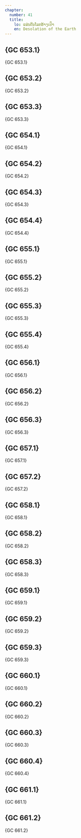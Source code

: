 ```yaml
---
chapter:
  number: 41
  title:
    lo: ແຜ່ນດິນໂລກຮ້າງເປົ່າ
    en: Desolation of the Earth
---
```


## {GC 653.1}

 {GC 653.1}

## {GC 653.2}

 {GC 653.2}

## {GC 653.3}

 {GC 653.3}

## {GC 654.1}

 {GC 654.1}

## {GC 654.2}

 {GC 654.2}

## {GC 654.3}

 {GC 654.3}

## {GC 654.4}

 {GC 654.4}

## {GC 655.1}

 {GC 655.1}

## {GC 655.2}

 {GC 655.2}

## {GC 655.3}

 {GC 655.3}

## {GC 655.4}

 {GC 655.4}

## {GC 656.1}

 {GC 656.1}

## {GC 656.2}

 {GC 656.2}

## {GC 656.3}

 {GC 656.3}

## {GC 657.1}

 {GC 657.1}

## {GC 657.2}

 {GC 657.2}

## {GC 658.1}

 {GC 658.1}

## {GC 658.2}

 {GC 658.2}

## {GC 658.3}

 {GC 658.3}

## {GC 659.1}

 {GC 659.1}

## {GC 659.2}

 {GC 659.2}

## {GC 659.3}

 {GC 659.3}

## {GC 660.1}

 {GC 660.1}

## {GC 660.2}

 {GC 660.2}

## {GC 660.3}

 {GC 660.3}

## {GC 660.4}

 {GC 660.4}

## {GC 661.1}

 {GC 661.1}

## {GC 661.2}

 {GC 661.2}